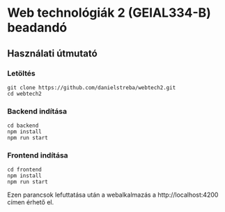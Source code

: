 # Web technológiák 2  (GEIAL334-B) beadandó

## Használati útmutató

### Letöltés

```
git clone https://github.com/danielstreba/webtech2.git
cd webtech2
```

### Backend indítása

```
cd backend
npm install
npm run start
```

### Frontend indítása

```
cd frontend
npm install
npm run start
```

Ezen parancsok lefuttatása után a webalkalmazás a http://localhost:4200 címen érhető el.
